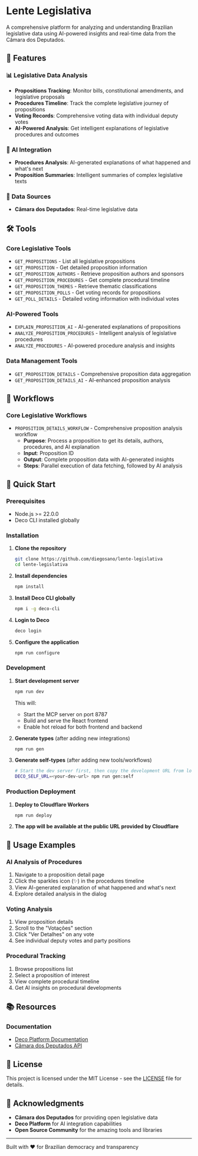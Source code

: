 # Lente Legislativa

A comprehensive platform for analyzing and understanding Brazilian legislative data using AI-powered insights and real-time data from the Câmara dos Deputados.

## 🚀 Features

### 📊 **Legislative Data Analysis**

- **Propositions Tracking**: Monitor bills, constitutional amendments, and legislative proposals
- **Procedures Timeline**: Track the complete legislative journey of propositions
- **Voting Records**: Comprehensive voting data with individual deputy votes
- **AI-Powered Analysis**: Get intelligent explanations of legislative procedures and outcomes

### 🤖 **AI Integration**

- **Procedures Analysis**: AI-generated explanations of what happened and what's next
- **Proposition Summaries**: Intelligent summaries of complex legislative texts

### 🎯 **Data Sources**

- **Câmara dos Deputados**: Real-time legislative data

## 🛠️ Tools

### **Core Legislative Tools**

- `GET_PROPOSITIONS` - List all legislative propositions
- `GET_PROPOSITION` - Get detailed proposition information
- `GET_PROPOSITION_AUTHORS` - Retrieve proposition authors and sponsors
- `GET_PROPOSITION_PROCEDURES` - Get complete procedural timeline
- `GET_PROPOSITION_THEMES` - Retrieve thematic classifications
- `GET_PROPOSITION_POLLS` - Get voting records for propositions
- `GET_POLL_DETAILS` - Detailed voting information with individual votes

### **AI-Powered Tools**

- `EXPLAIN_PROPOSITION_AI` - AI-generated explanations of propositions
- `ANALYZE_PROPOSITION_PROCEDURES` - Intelligent analysis of legislative procedures
- `ANALYZE_PROCEDURES` - AI-powered procedure analysis and insights

### **Data Management Tools**

- `GET_PROPOSITION_DETAILS` - Comprehensive proposition data aggregation
- `GET_PROPOSITION_DETAILS_AI` - AI-enhanced proposition analysis

## 🔄 **Workflows**

### **Core Legislative Workflows**

- `PROPOSITION_DETAILS_WORKFLOW` - Comprehensive proposition analysis workflow
  - **Purpose**: Process a proposition to get its details, authors, procedures, and AI explanation
  - **Input**: Proposition ID
  - **Output**: Complete proposition data with AI-generated insights
  - **Steps**: Parallel execution of data fetching, followed by AI analysis

## 🚀 Quick Start

### **Prerequisites**

- Node.js >= 22.0.0
- Deco CLI installed globally

### **Installation**

1. **Clone the repository**

   ```bash
   git clone https://github.com/diegosano/lente-legislativa
   cd lente-legislativa
   ```

2. **Install dependencies**

   ```bash
   npm install
   ```

3. **Install Deco CLI globally**

   ```bash
   npm i -g deco-cli 
   ```

4. **Login to Deco**

   ```bash
   deco login
   ```

5. **Configure the application**

   ```bash
   npm run configure
   ```

### **Development**

1. **Start development server**

   ```bash
   npm run dev
   ```

   This will:
   - Start the MCP server on port 8787
   - Build and serve the React frontend
   - Enable hot reload for both frontend and backend

2. **Generate types** (after adding new integrations)

   ```bash
   npm run gen
   ```

3. **Generate self-types** (after adding new tools/workflows)

   ```bash
   # Start the dev server first, then copy the development URL from logs
   DECO_SELF_URL=<your-dev-url> npm run gen:self
   ```

### **Production Deployment**

1. **Deploy to Cloudflare Workers**

   ```bash
   npm run deploy
   ```

2. **The app will be available at the public URL provided by Cloudflare**

## 📱 Usage Examples

### **AI Analysis of Procedures**

1. Navigate to a proposition detail page
2. Click the sparkles icon (✨) in the procedures timeline
3. View AI-generated explanation of what happened and what's next
4. Explore detailed analysis in the dialog

### **Voting Analysis**

1. View proposition details
2. Scroll to the "Votações" section
3. Click "Ver Detalhes" on any vote
4. See individual deputy votes and party positions

### **Procedural Tracking**

1. Browse propositions list
2. Select a proposition of interest
3. View complete procedural timeline
4. Get AI insights on procedural developments

## 📚 Resources

### **Documentation**

- [Deco Platform Documentation](https://docs.deco.page/en/introduction/)
- [Câmara dos Deputados API](https://dadosabertos.camara.leg.br/swagger/api.html)

## 📄 License

This project is licensed under the MIT License - see the [LICENSE](LICENSE) file for details.

## 🙏 Acknowledgments

- **Câmara dos Deputados** for providing open legislative data
- **Deco Platform** for AI integration capabilities
- **Open Source Community** for the amazing tools and libraries

---

Built with ❤️ for Brazilian democracy and transparency
